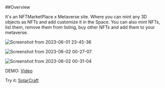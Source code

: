 
##Overview

It's an NFTMarketPlace x Metaverse site. Where you can mint any 3D objects as NFTs and add customize it in the Space.
You can also mint NFTs, list them, remove them from listing, buy other NFTs and add them to your metaverse.


![Screenshot from 2023-06-01 23-45-36](https://github.com/The-SolarCraft-Project/Solarcraft-Frontend/assets/94271200/4f9460d9-97b0-4ee2-8f0c-d01fbee23331)

![Screenshot from 2023-06-02 00-27-07](https://github.com/The-SolarCraft-Project/Solarcraft-Frontend/assets/94271200/6232c181-f3b6-4823-a47f-9331cfe1c8ab)


![Screenshot from 2023-06-02 00-31-04](https://github.com/The-SolarCraft-Project/Solarcraft-Frontend/assets/94271200/288dcb3f-7438-4554-8318-848f21c30581)

DEMO: [Video](https://vimeo.com/832879154?share=copy)

Try it: [SolarCraft](https://solarcraft.netlify.app)
